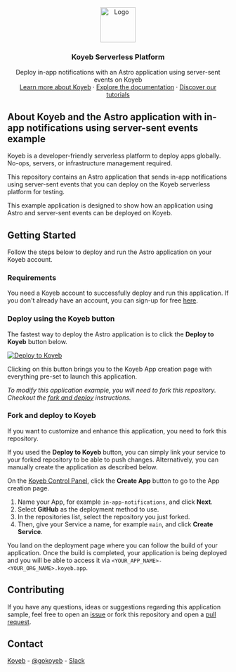 <div align="center">
  <a href="https://koyeb.com">
    <img src="https://www.koyeb.com/static/images/icons/koyeb.svg" alt="Logo" width="80" height="80">
  </a>
  <h3 align="center">Koyeb Serverless Platform</h3>
  <p align="center">
    Deploy in-app notifications with an Astro application using server-sent events on Koyeb
    <br />
    <a href="https://koyeb.com">Learn more about Koyeb</a>
    ·
    <a href="https://koyeb.com/docs">Explore the documentation</a>
    ·
    <a href="https://koyeb.com/tutorials">Discover our tutorials</a>
  </p>
</div>


## About Koyeb and the Astro application with in-app notifications using server-sent events example

Koyeb is a developer-friendly serverless platform to deploy apps globally. No-ops, servers, or infrastructure management required.

This repository contains an Astro application that sends in-app notifications using server-sent events that you can deploy on the Koyeb serverless platform for testing.

This example application is designed to show how an application using Astro and server-sent events can be deployed on Koyeb.

## Getting Started

Follow the steps below to deploy and run the Astro application on your Koyeb account.

### Requirements

You need a Koyeb account to successfully deploy and run this application. If you don't already have an account, you can sign-up for free [here](https://app.koyeb.com/auth/signup).

### Deploy using the Koyeb button

The fastest way to deploy the Astro application is to click the **Deploy to Koyeb** button below.

[![Deploy to Koyeb](https://www.koyeb.com/static/images/deploy/button.svg)](https://app.koyeb.com/apps/deploy?type=git&repository=github.com%2Fkoyeb%2Fexample-in-app-notifications-sse&branch=main&name=example-in-app-notifications-sse)

Clicking on this button brings you to the Koyeb App creation page with everything pre-set to launch this application.

_To modify this application example, you will need to fork this repository. Checkout the [fork and deploy](#fork-and-deploy-to-koyeb) instructions._

### Fork and deploy to Koyeb

If you want to customize and enhance this application, you need to fork this repository.

If you used the **Deploy to Koyeb** button, you can simply link your service to your forked repository to be able to push changes.
Alternatively, you can manually create the application as described below.

On the [Koyeb Control Panel](//app.koyeb.com/apps), click the **Create App** button to go to the App creation page.

1. Name your App, for example `in-app-notifications`, and click **Next**.
2. Select **GitHub** as the deployment method to use.
3. In the repositories list, select the repository you just forked.
4. Then, give your Service a name, for example `main`, and click **Create Service**.

You land on the deployment page where you can follow the build of your application. Once the build is completed, your application is being deployed and you will be able to access it via `<YOUR_APP_NAME>-<YOUR_ORG_NAME>.koyeb.app`.

## Contributing

If you have any questions, ideas or suggestions regarding this application sample, feel free to open an [issue](https://github.com/koyeb/example-in-app-notifications-sse/issues) or fork this repository and open a [pull request](https://github.com/koyeb/example-in-app-notifications-sse/pulls).

## Contact

[Koyeb](https://www.koyeb.com) - [@gokoyeb](https://twitter.com/gokoyeb) - [Slack](http://slack.koyeb.com/)
